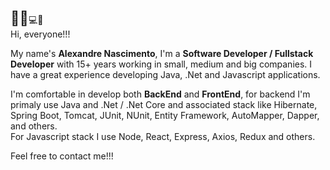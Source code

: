<style>
  .title {
    font-size: 22px;
  }
</style>
<span class="title">👨‍💻</span>💻🎸<br />
Hi, everyone!!!

My name's <b>Alexandre Nascimento</b>, I'm a <b>Software Developer / Fullstack Developer</b> with 15+ years working in small, medium and big companies.
I have a great experience developing Java, .Net and Javascript applications.

I'm comfortable in develop both <b>BackEnd</b> and <b>FrontEnd</b>, for backend I'm primaly use Java and .Net / .Net Core and associated stack like Hibernate, Spring Boot, Tomcat, JUnit, NUnit, Entity Framework, AutoMapper, Dapper, and others. <br/>
For Javascript stack I use Node, React, Express, Axios, Redux and others.

Feel free to contact me!!!
